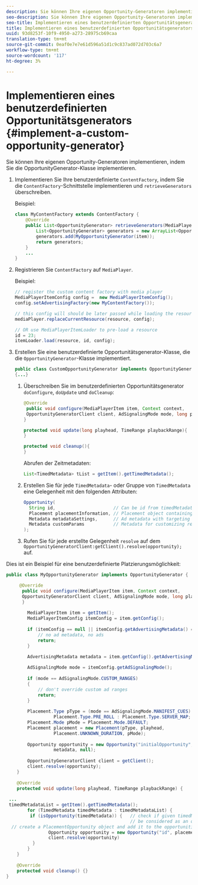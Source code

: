 ```yaml
---
description: Sie können Ihre eigenen Opportunity-Generatoren implementieren, indem Sie die OpportunityGenerator-Klasse implementieren.
seo-description: Sie können Ihre eigenen Opportunity-Generatoren implementieren, indem Sie die OpportunityGenerator-Klasse implementieren.
seo-title: Implementieren eines benutzerdefinierten Opportunitätsgenerators
title: Implementieren eines benutzerdefinierten Opportunitätsgenerators
uuid: 93d8253f-10f9-4950-a273-28975cb69caa
translation-type: tm+mt
source-git-commit: 0eaf0e7e7e61d596a51d1c9c837ad072d703c6a7
workflow-type: tm+mt
source-wordcount: '117'
ht-degree: 3%

---
```



# Implementieren eines benutzerdefinierten Opportunitätsgenerators {#implement-a-custom-opportunity-generator}

Sie können Ihre eigenen Opportunity-Generatoren implementieren, indem Sie die OpportunityGenerator-Klasse implementieren.

1. Implementieren Sie Ihre benutzerdefinierte `ContentFactory`, indem Sie die `ContentFactory`-Schnittstelle implementieren und `retrieveGenerators` überschreiben.

   Beispiel:

   ```java
   class MyContentFactory extends ContentFactory { 
       @Override 
       public List<OpportunityGenerator> retrieveGenerators(MediaPlayerItem item) { 
           List<OpportunityGenerator> generators = new ArrayList<OpportunityGenerator>(); 
           generators.add(MyOpportunityGenerator(item)); 
           return generators; 
       } 
       ... 
   }
   ```

1. Registrieren Sie `ContentFactory` auf `MediaPlayer`.

   Beispiel:

   ```java
   // register the custom content factory with media player 
   MediaPlayerItemConfig config =  new MediaPlayerItemConfig(); 
   config.setAdvertisingFactory(new MyContentFactory()); 
   
   // this config will should be later passed while loading the resource 
   mediaPlayer.replaceCurrentResource(resource, config); 
   
   // OR use MediaPlayerItemLoader to pre-load a resource 
   id = 23; 
   itemLoader.load(resource, id, config);
   ```

1. Erstellen Sie eine benutzerdefinierte Opportunitätsgenerator-Klasse, die die `OpportunityGenerator`-Klasse implementiert.

   ```java
   public class CustomOpportunityGenerator implements OpportunityGenerator  
   {...}
   ```

   1. Überschreiben Sie im benutzerdefinierten Opportunitätsgenerator `doConfigure`, `doUpdate` und `doCleanup`:

      ```java
      @Override 
       public void configure(MediaPlayerItem item, Context context,  
       OpportunityGeneratorClient client, AdSignalingMode mode, long playhead, TimeRange playbackRange) { 
      } 
      
      protected void update(long playhead, TimeRange playbackRange){ 
      } 
      
      protected void cleanup(){ 
      }
      ```

      Abrufen der Zeitmetadaten:

      ```java
      List<TimedMetadata> tList = getItem().getTimedMetadata(); 
      ```

   1. Erstellen Sie für jede `TimedMetadata`- oder Gruppe von `TimedMetadata` eine Gelegenheit mit den folgenden Attributen:

      ```java
      Opportunity( 
        String id,                      // Can be id from timedMetadata  
        Placement placementInformation, // Placement object containing Type, time, duration 
        Metadata metadataSettings,      // Ad metadata with targeting params sent to the ad provider 
        Metadata customParams           // Metadata for customizing resolving and/or tracking process. 
      ); 
      ```

   1. Rufen Sie für jede erstellte Gelegenheit `resolve` auf dem `OpportunityGeneratorClient:getClient().resolve(opportunity);` auf.

<!--<a id="example_7A46377EBE79458E87423EB95D0568D4"></a>-->

Dies ist ein Beispiel für eine benutzerdefinierte Platzierungsmöglichkeit:

```java
public class MyOpportunityGenerator implements OpportunityGenerator {

     @Override 
      public void configure(MediaPlayerItem item, Context context,  
      OpportunityGeneratorClient client, AdSignalingMode mode, long playhead, TimeRange playbackRange) { 
      } 
 
        MediaPlayerItem item = getItem(); 
        MediaPlayerItemConfig itemConfig = item.getConfig(); 
 
        if (itemConfig == null || itemConfig.getAdvertisingMetadata() == null) { 
            // no ad metadata, no ads 
            return; 
        } 
 
        AdvertisingMetadata metadata = item.getConfig().getAdvertisingMetadata();

        AdSignalingMode mode = itemConfig.getAdSignalingMode(); 
 
        if (mode == AdSignalingMode.CUSTOM_RANGES) 
        { 
            // don't override custom ad ranges 
            return; 
        } 
 
        Placement.Type pType = (mode == AdSignalingMode.MANIFEST_CUES) ?  
                  Placement.Type.PRE_ROLL : Placement.Type.SERVER_MAP; 
        Placement.Mode pMode = Placement.Mode.DEFAULT; 
        Placement placement = new Placement(pType, playhead,  
                  Placement.UNKNOWN_DURATION, pMode); 
 
        Opportunity opportunity = new Opportunity("initialOpportunity", placement,  
                  metadata, null); 
 
        OpportunityGeneratorClient client = getClient(); 
        client.resolve(opportunity); 
    } 
 
    @Override 
    protected void update(long playhead, TimeRange playbackRange) { 
 
 ... 
 timedMetadataList = getItem().getTimedMetadata(); 
        for (TimedMetadata timedMetadata : timedMetadataList) { 
         if (isOpportunity(timedMetadata)) {   // check if given timedMetadata should  
                                               // be considered as an opportunity 
  // create a PlacementOpportunity object and add it to the opportunities list 
                Opportunity opportunity = new Opportunity("id", placement, metadata, null); 
                client.resolve(opportunity) 
          } 
        } 
    } 
 
    @Override 
    protected void cleanup() {} 
}
```


